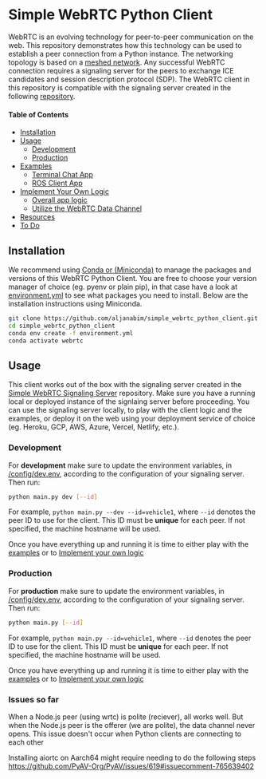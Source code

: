 # Simple WebRTC Python Client

WebRTC is an evolving technology for peer-to-peer communication on the web. This repository demonstrates how this technology can be used to establish a peer connection from a Python instance. The networking topology is based on a [meshed network](https://webrtcglossary.com/mesh/). Any successful WebRTC connection requires a signaling server for the peers to exchange ICE candidates and session description protocol (SDP). The WebRTC client in this repository is compatible with the signaling server created in the following [repository](https://github.com/aljanabim/simple_webrtc_signaling_server).

#### Table of Contents

-   [Installation](#Installation)
-   [Usage](#Usage)
    -   [Development](#Development)
    -   [Production](#Production)
-   [Examples](#Examples)
    -   [Terminal Chat App](#terminal-chat-app)
    -   [ROS Client App](#ros-client-app)
-   [Implement Your Own Logic](#implement-your-own-logic)
    -   [Overall app logic](#overall-app-logic)
    -   [Utilize the WebRTC Data Channel](#utilize-the-webrtc-data-channel)
-   [Resources](#Resources)
-   [To Do](#to-do)

## Installation

We recommend using [Conda or (Miniconda)](https://conda.io/projects/conda/en/latest/user-guide/install/index.html#installing-conda-on-a-system-that-has-other-python-installations-or-packages) to manage the packages and versions of this WebRTC Python Client. You are free to choose your version manager of choice (eg. pyenv or plain pip), in that case have a look at [environment.yml](./environment.yml) to see what packages you need to install. Below are the installation instructions using Miniconda.

```bash
git clone https://github.com/aljanabim/simple_webrtc_python_client.git
cd simple_webrtc_python_client
conda env create -f environment.yml
conda activate webrtc
```

## Usage

This client works out of the box with the signaling server created in the [Simple WebRTC Signaling Server](https://github.com/aljanabim/simple_webrtc_signaling_server) repository. Make sure you have a running local or deployed instance of the signlaing server before proceeding. You can use the signaling server locally, to play with the client logic and the examples, or deploy it on the web using your deployment service of choice (eg. Heroku, GCP, AWS, Azure, Vercel, Netlify, etc.).

### Development

For **development** make sure to update the environment variables, in [/config/dev.env](/config/dev.env), according to the configuration of your signaling server. Then run:

```bash
python main.py dev [--id]
```

For example, `python main.py --dev --id=vehicle1`, where `--id` denotes the peer ID to use for the client. This ID must be **unique** for each peer. If not specified, the machine hostname will be used.

Once you have everything up and running it is time to either play with the [examples](#Examples) or to [Implement your own logic](#implement-your-own-logic)

### Production

For **production** make sure to update the environment variables, in [/config/dev.env](/config/prod.env), according to the configuration of your signaling server. Then run:

```bash
python main.py [--id]
```

For example, `python main.py --id=vehicle1`, where `--id` denotes the peer ID to use for the client. This ID must be **unique** for each peer. If not specified, the machine hostname will be used.

Once you have everything up and running it is time to either play with the [examples](#Examples) or to [Implement your own logic](#implement-your-own-logic)

### Issues so far

When a Node.js peer (using wrtc) is polite (reciever), all works well. But when the Node.js peer is the offerer (we are polite), the data channel never opens. This issue doesn't occur when Python clients are connecting to each other


Installing aiortc on Aarch64 might require needing to do the following steps https://github.com/PyAV-Org/PyAV/issues/619#issuecomment-765639402
